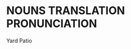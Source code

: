 
# NOUNS                 TRANSLATION                 PRONUNCIATION                   

Yard                    Patio